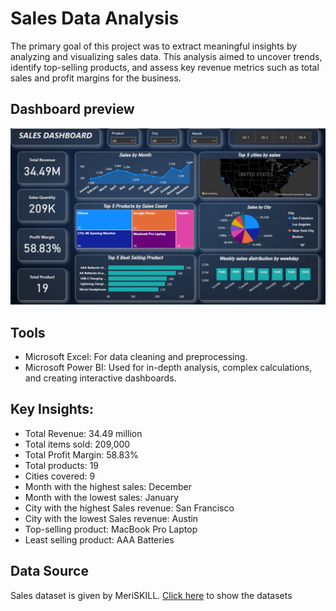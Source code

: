 # Sales Data Analysis

The primary goal of this project was to extract meaningful insights by analyzing and visualizing sales data. This analysis aimed to uncover trends, identify top-selling products, and assess key revenue metrics such as total sales and profit margins for the business.

## Dashboard preview

![Dashboard](./Image/Sales_analysis_dashboard.png)

## Tools

- Microsoft Excel: For data cleaning and preprocessing.
- Microsoft Power BI: Used for in-depth analysis, complex calculations, and creating interactive dashboards.


## Key Insights:
- Total Revenue: 34.49 million
- Total items sold: 209,000
- Total Profit Margin: 58.83%
- Total products: 19
- Cities covered: 9
- Month with the highest sales: December
- Month with the lowest sales: January
- City with the highest Sales revenue: San Francisco
- City with the lowest Sales revenue: Austin
- Top-selling product: MacBook Pro Laptop
- Least selling product: AAA Batteries


## Data Source

Sales dataset is given by MeriSKILL. [Click here](./Sales%20Data.csv) to show the datasets